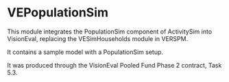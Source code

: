 # VEPopulationSim

This module integrates the PopulationSim component of ActivitySim into VisionEval,
replacing the VESimHouseholds module in VERSPM.

It contains a sample model with a PopulationSim setup.

It was produced through the VisionEval Pooled Fund Phase 2 contract, Task 5.3.

